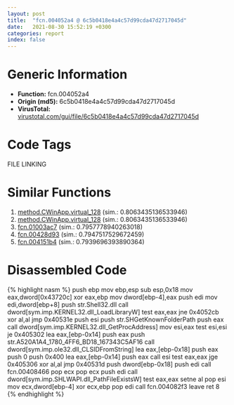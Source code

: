 ```yaml
---
layout: post
title:  "fcn.004052a4 @ 6c5b0418e4a4c57d99cda47d2717045d"
date:   2021-08-30 15:52:19 +0300
categories: report
index: false
---
```


# Generic Information
- **Function:** fcn.004052a4
- **Origin (md5):** 6c5b0418e4a4c57d99cda47d2717045d
- **VirusTotal:** [virustotal.com/gui/file/6c5b0418e4a4c57d99cda47d2717045d][virustotal_ref]

# Code Tags
<span class="tag" id="FILE">FILE</span>
<span class="tag" id="LINKING">LINKING</span>


# Similar Functions

1. [method.CWinApp.virtual\_128][similar_1_ref] (sim.: 0.8063435136533946)
2. [method.CWinApp.virtual\_128][similar_2_ref] (sim.: 0.8063435136533946)
3. [fcn.01003ac7][similar_3_ref] (sim.: 0.7957778940263018)
4. [fcn.00428d93][similar_4_ref] (sim.: 0.7947517529672459)
5. [fcn.004151b4][similar_5_ref] (sim.: 0.7939696393890364)


# Disassembled Code

{% highlight nasm %}
push ebp
mov ebp,esp
sub esp,0x18
mov eax,dword[0x43720c]
xor eax,ebp
mov dword[ebp-4],eax
push edi
mov edi,dword[ebp+8]
push str.Shell32.dll
call dword[sym.imp.KERNEL32.dll_LoadLibraryW]
test eax,eax
jne 0x4052cb
xor al,al
jmp 0x40531e
push esi
push str.SHGetKnownFolderPath
push eax
call dword[sym.imp.KERNEL32.dll_GetProcAddress]
mov esi,eax
test esi,esi
je 0x405302
lea eax,[ebp-0x14]
push eax
push str.A520A1A4_1780_4FF6_BD18_167343C5AF16
call dword[sym.imp.ole32.dll_CLSIDFromString]
lea eax,[ebp-0x18]
push eax
push 0
push 0x400
lea eax,[ebp-0x14]
push eax
call esi
test eax,eax
jge 0x405306
xor al,al
jmp 0x40531d
push dword[ebp-0x18]
push edi
call fcn.00408466
pop ecx
pop ecx
push edi
call dword[sym.imp.SHLWAPI.dll_PathFileExistsW]
test eax,eax
setne al
pop esi
mov ecx,dword[ebp-4]
xor ecx,ebp
pop edi
call fcn.004082f3
leave
ret 8
{% endhighlight %}


[similar_1_ref]: /report/method.CWinApp.virtual_128@9c2b894b84f59672d8be2e984066f76f
[similar_2_ref]: /report/method.CWinApp.virtual_128@e5d49e0823e602f2ee948ac39d32c1eb
[similar_3_ref]: /report/fcn.01003ac7@7be42d186738ec1816397d616de2cb9d
[similar_4_ref]: /report/fcn.00428d93@7b00dd8f2abf54a73bfb09681334ff78
[similar_5_ref]: /report/fcn.004151b4@9c2b894b84f59672d8be2e984066f76f
[virustotal_ref]: https://www.virustotal.com/gui/file/6c5b0418e4a4c57d99cda47d2717045d